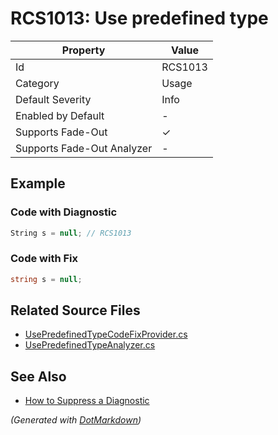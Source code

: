 # RCS1013: Use predefined type

| Property                    | Value    |
| --------------------------- | -------- |
| Id                          | RCS1013  |
| Category                    | Usage    |
| Default Severity            | Info     |
| Enabled by Default          | \-       |
| Supports Fade\-Out          | &#x2713; |
| Supports Fade\-Out Analyzer | \-       |

## Example

### Code with Diagnostic

```csharp
String s = null; // RCS1013
```

### Code with Fix

```csharp
string s = null;
```

## Related Source Files

* [UsePredefinedTypeCodeFixProvider.cs](../../src/Analyzers.CodeFixes/CSharp/CodeFixes/UsePredefinedTypeCodeFixProvider.cs)
* [UsePredefinedTypeAnalyzer.cs](../../src/Analyzers/CSharp/Analysis/UsePredefinedTypeAnalyzer.cs)

## See Also

* [How to Suppress a Diagnostic](../HowToConfigureAnalyzers.md#how-to-suppress-a-diagnostic)

*\(Generated with [DotMarkdown](http://github.com/JosefPihrt/DotMarkdown)\)*